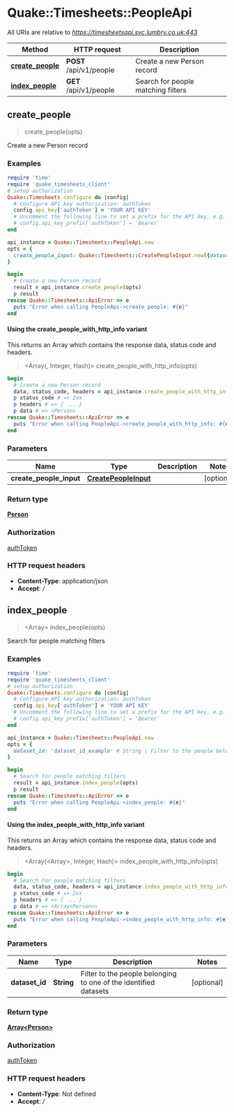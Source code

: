 # Quake::Timesheets::PeopleApi

All URIs are relative to *https://timesheetsapi.svc.lumbry.co.uk:443*

| Method | HTTP request | Description |
| ------ | ------------ | ----------- |
| [**create_people**](PeopleApi.md#create_people) | **POST** /api/v1/people | Create a new Person record |
| [**index_people**](PeopleApi.md#index_people) | **GET** /api/v1/people | Search for people matching filters |


## create_people

> <Person> create_people(opts)

Create a new Person record

### Examples

```ruby
require 'time'
require 'quake_timesheets_client'
# setup authorization
Quake::Timesheets.configure do |config|
  # Configure API key authorization: authToken
  config.api_key['authToken'] = 'YOUR API KEY'
  # Uncomment the following line to set a prefix for the API key, e.g. 'Bearer' (defaults to nil)
  # config.api_key_prefix['authToken'] = 'Bearer'
end

api_instance = Quake::Timesheets::PeopleApi.new
opts = {
  create_people_input: Quake::Timesheets::CreatePeopleInput.new({dataset_id: 'dataset_id_example', name: 'name_example'}) # CreatePeopleInput | 
}

begin
  # Create a new Person record
  result = api_instance.create_people(opts)
  p result
rescue Quake::Timesheets::ApiError => e
  puts "Error when calling PeopleApi->create_people: #{e}"
end
```

#### Using the create_people_with_http_info variant

This returns an Array which contains the response data, status code and headers.

> <Array(<Person>, Integer, Hash)> create_people_with_http_info(opts)

```ruby
begin
  # Create a new Person record
  data, status_code, headers = api_instance.create_people_with_http_info(opts)
  p status_code # => 2xx
  p headers # => { ... }
  p data # => <Person>
rescue Quake::Timesheets::ApiError => e
  puts "Error when calling PeopleApi->create_people_with_http_info: #{e}"
end
```

### Parameters

| Name | Type | Description | Notes |
| ---- | ---- | ----------- | ----- |
| **create_people_input** | [**CreatePeopleInput**](CreatePeopleInput.md) |  | [optional] |

### Return type

[**Person**](Person.md)

### Authorization

[authToken](../README.md#authToken)

### HTTP request headers

- **Content-Type**: application/json
- **Accept**: */*


## index_people

> <Array<Person>> index_people(opts)

Search for people matching filters

### Examples

```ruby
require 'time'
require 'quake_timesheets_client'
# setup authorization
Quake::Timesheets.configure do |config|
  # Configure API key authorization: authToken
  config.api_key['authToken'] = 'YOUR API KEY'
  # Uncomment the following line to set a prefix for the API key, e.g. 'Bearer' (defaults to nil)
  # config.api_key_prefix['authToken'] = 'Bearer'
end

api_instance = Quake::Timesheets::PeopleApi.new
opts = {
  dataset_id: 'dataset_id_example' # String | Filter to the people belonging to one of the identified datasets
}

begin
  # Search for people matching filters
  result = api_instance.index_people(opts)
  p result
rescue Quake::Timesheets::ApiError => e
  puts "Error when calling PeopleApi->index_people: #{e}"
end
```

#### Using the index_people_with_http_info variant

This returns an Array which contains the response data, status code and headers.

> <Array(<Array<Person>>, Integer, Hash)> index_people_with_http_info(opts)

```ruby
begin
  # Search for people matching filters
  data, status_code, headers = api_instance.index_people_with_http_info(opts)
  p status_code # => 2xx
  p headers # => { ... }
  p data # => <Array<Person>>
rescue Quake::Timesheets::ApiError => e
  puts "Error when calling PeopleApi->index_people_with_http_info: #{e}"
end
```

### Parameters

| Name | Type | Description | Notes |
| ---- | ---- | ----------- | ----- |
| **dataset_id** | **String** | Filter to the people belonging to one of the identified datasets | [optional] |

### Return type

[**Array&lt;Person&gt;**](Person.md)

### Authorization

[authToken](../README.md#authToken)

### HTTP request headers

- **Content-Type**: Not defined
- **Accept**: */*


